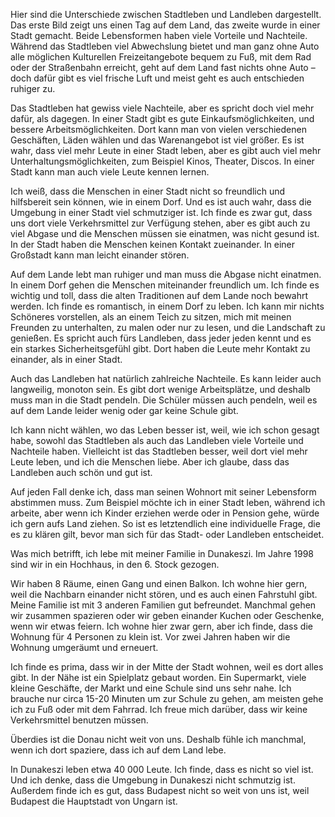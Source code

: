 Hier sind die Unterschiede zwischen Stadtleben und Landleben dargestellt. Das erste Bild zeigt uns einen Tag auf dem Land, das zweite wurde in einer Stadt gemacht. Beide Lebensformen haben viele Vorteile und Nachteile. Während das Stadtleben viel Abwechslung bietet und man ganz ohne Auto alle möglichen Kulturellen Freizeitangebote bequem zu Fuß, mit dem Rad oder der Straßenbahn erreicht, geht auf dem Land fast nichts ohne Auto – doch dafür gibt es viel frische Luft und meist geht es auch entschieden ruhiger zu.

Das Stadtleben hat gewiss viele Nachteile, aber es spricht doch viel mehr dafür, als dagegen. In einer Stadt gibt es gute Einkaufsmöglichkeiten, und bessere Arbeitsmöglichkeiten. Dort kann man von vielen verschiedenen Geschäften, Läden wählen und das Warenangebot ist viel größer. Es ist wahr, dass viel mehr Leute in einer Stadt leben, aber es gibt auch viel mehr Unterhaltungsmöglichkeiten, zum Beispiel Kinos, Theater, Discos. In einer Stadt kann man auch viele Leute kennen lernen.

Ich weiß, dass die Menschen in einer Stadt nicht so freundlich und hilfsbereit sein können, wie in einem Dorf. Und es ist auch wahr, dass die Umgebung in einer Stadt viel schmutziger ist. Ich finde es zwar gut, dass uns dort viele Verkehrsmittel zur Verfügung stehen, aber es gibt auch zu viel Abgase und die Menschen müssen sie einatmen, was nicht gesund ist. In der Stadt haben die Menschen keinen Kontakt zueinander. In einer Großstadt kann man leicht einander stören.

Auf dem Lande lebt man ruhiger und man muss die Abgase nicht einatmen. In einem Dorf gehen die Menschen miteinander freundlich um. Ich finde es wichtig und toll, dass die alten Traditionen auf dem Lande noch bewahrt werden. Ich finde es romantisch, in einem Dorf zu leben. Ich kann mir nichts Schöneres vorstellen, als an einem Teich zu sitzen, mich mit meinen Freunden zu unterhalten, zu malen oder nur zu lesen, und die Landschaft zu  genießen. Es spricht auch fürs Landleben, dass jeder jeden kennt und es ein starkes Sicherheitsgefühl gibt. Dort haben die Leute mehr Kontakt zu einander, als in einer Stadt.

Auch das Landleben hat natürlich zahlreiche Nachteile. Es kann leider auch langweilig, monoton sein. Es gibt dort wenige Arbeitsplätze, und deshalb muss man in die Stadt pendeln. Die Schüler müssen auch pendeln, weil es auf dem Lande  leider wenig oder gar keine Schule gibt.

Ich kann nicht wählen, wo das Leben besser ist, weil, wie ich schon gesagt habe, sowohl das Stadtleben als auch das Landleben viele Vorteile und Nachteile haben. Vielleicht ist das Stadtleben besser, weil dort viel mehr Leute leben, und ich die Menschen liebe. Aber ich glaube, dass das Landleben auch schön und gut ist.

Auf jeden Fall denke ich, dass man seinen Wohnort mit seiner Lebensform abstimmen muss. Zum Beispiel möchte ich in einer Stadt leben, während ich arbeite, aber wenn ich Kinder erziehen werde oder in Pension gehe, würde ich gern aufs Land ziehen. So ist es letztendlich eine individuelle Frage, die es zu klären gilt, bevor man sich für das Stadt- oder Landleben entscheidet.

Was mich betrifft, ich lebe mit meiner Familie in Dunakeszi. Im Jahre 1998 sind wir in ein Hochhaus, in den 6. Stock gezogen.

Wir haben 8 Räume, einen Gang und einen Balkon. Ich wohne hier gern, weil die Nachbarn einander nicht stören, und es auch einen Fahrstuhl gibt. Meine Familie ist mit 3 anderen Familien gut befreundet. Manchmal gehen wir zusammen spazieren oder wir geben einander Kuchen oder Geschenke, wenn wir etwas feiern. Ich wohne hier zwar gern, aber ich finde, dass die Wohnung für 4 Personen zu klein ist. Vor zwei Jahren haben wir die Wohnung umgeräumt und erneuert.

Ich finde es prima, dass wir in der Mitte der Stadt wohnen, weil es dort alles gibt. In der Nähe ist ein Spielplatz gebaut worden. Ein Supermarkt, viele kleine Geschäfte, der Markt und eine Schule sind uns sehr nahe. Ich brauche nur circa 15-20 Minuten um zur Schule zu gehen, am meisten gehe ich zu Fuß oder mit dem Fahrrad. Ich freue mich darüber, dass wir keine Verkehrsmittel benutzen müssen.

Überdies ist die Donau nicht weit von uns. Deshalb fühle ich manchmal, wenn ich dort spaziere, dass ich auf dem Land lebe.

In Dunakeszi leben etwa 40 000 Leute. Ich finde, dass es nicht so viel ist. Und ich denke, dass die Umgebung in Dunakeszi nicht schmutzig ist. Außerdem finde ich es gut, dass Budapest nicht so weit von uns ist, weil Budapest die Hauptstadt von Ungarn ist.
